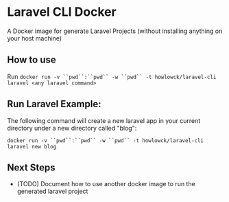 # Laravel CLI Docker
A Docker image for generate Laravel Projects (without installing anything on your host machine)

## How to use

Run `docker run -v ``pwd``:``pwd`` -w ``pwd`` -t howlowck/laravel-cli laravel <any laravel command>`

## Run Laravel Example:

The following command will create a new laravel app in your current directory under a new directory called "blog":

`docker run -v ``pwd``:``pwd`` -w ``pwd`` -t howlowck/laravel-cli laravel new blog`

## Next Steps
* (TODO) Document how to use another docker image to run the generated laravel project
